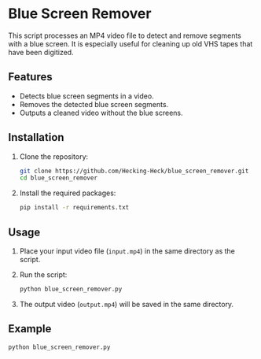 # Blue Screen Remover

This script processes an MP4 video file to detect and remove segments with a blue screen. It is especially useful for cleaning up old VHS tapes that have been digitized.

## Features

- Detects blue screen segments in a video.
- Removes the detected blue screen segments.
- Outputs a cleaned video without the blue screens.

## Installation

1. Clone the repository:
    ```sh
    git clone https://github.com/Hecking-Heck/blue_screen_remover.git
    cd blue_screen_remover
    ```

2. Install the required packages:
    ```sh
    pip install -r requirements.txt
    ```

## Usage

1. Place your input video file (`input.mp4`) in the same directory as the script.
2. Run the script:
    ```sh
    python blue_screen_remover.py
    ```

3. The output video (`output.mp4`) will be saved in the same directory.

## Example

```sh
python blue_screen_remover.py
